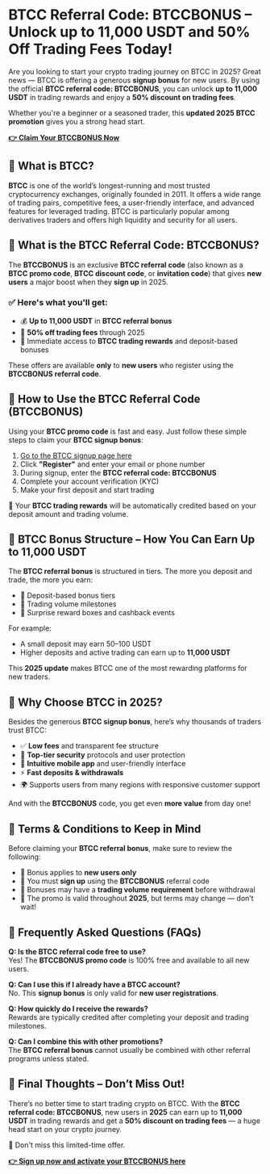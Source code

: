 
<h1>BTCC Referral Code: BTCCBONUS – Unlock up to 11,000 USDT and 50% Off Trading Fees Today!</h1>

<p>Are you looking to start your crypto trading journey on BTCC in 2025? Great news — BTCC is offering a generous <strong>signup bonus</strong> for new users. By using the official <strong>BTCC referral code: BTCCBONUS</strong>, you can unlock <strong>up to 11,000 USDT</strong> in trading rewards and enjoy a <strong>50% discount on trading fees</strong>.</p>

<p>Whether you're a beginner or a seasoned trader, this <strong>updated 2025 BTCC promotion</strong> gives you a strong head start.</p>

<p><a href="https://partner.btcc.com/us/c/BTCCBONUS/9303" target="_blank"><strong>👉 Claim Your BTCCBONUS Now</strong></a></p>
<img src="https://images.mirror-media.xyz/publication-images/Dq6BibdqdjLBuz8yzRkrf.png?height=960&amp;width=1920" decoding="async" data-nimg="fill" class="css-xah9so" style="position:absolute;top:0;left:0;bottom:0;right:0;box-sizing:border-box;padding:0;border:none;margin:auto;display:block;width:0;height:0;min-width:100%;max-width:100%;min-height:100%;max-height:100%">
<h2>🔹 What is BTCC?</h2>

<p><strong>BTCC</strong> is one of the world’s longest-running and most trusted cryptocurrency exchanges, originally founded in 2011. It offers a wide range of trading pairs, competitive fees, a user-friendly interface, and advanced features for leveraged trading. BTCC is particularly popular among derivatives traders and offers high liquidity and security for all users.</p>

<h2>🔹 What is the BTCC Referral Code: BTCCBONUS?</h2>

<p>The <strong>BTCCBONUS</strong> is an exclusive <strong>BTCC referral code</strong> (also known as a <strong>BTCC promo code</strong>, <strong>BTCC discount code</strong>, or <strong>invitation code</strong>) that gives <strong>new users</strong> a major boost when they <strong>sign up</strong> in 2025.</p>

<h3>✅ Here's what you'll get:</h3>

<ul>
<li>💰 <strong>Up to 11,000 USDT</strong> in <strong>BTCC referral bonus</strong></li>
<li>💸 <strong>50% off trading fees</strong> through 2025</li>
<li>🚀 Immediate access to <strong>BTCC trading rewards</strong> and deposit-based bonuses</li>
</ul>

<p>These offers are available <strong>only</strong> to <strong>new users</strong> who register using the <strong>BTCCBONUS referral code</strong>.</p>

<h2>🔹 How to Use the BTCC Referral Code (BTCCBONUS)</h2>

<p>Using your <strong>BTCC promo code</strong> is fast and easy. Just follow these simple steps to claim your <strong>BTCC signup bonus</strong>:</p>

<ol>
<li><a href="https://partner.btcc.com/us/c/BTCCBONUS/9303" target="_blank">Go to the BTCC signup page here</a></li>
<li>Click <strong>"Register"</strong> and enter your email or phone number</li>
<li>During signup, enter the <strong>BTCC referral code: BTCCBONUS</strong></li>
<li>Complete your account verification (KYC)</li>
<li>Make your first deposit and start trading</li>
</ol>

<p>🎁 Your <strong>BTCC trading rewards</strong> will be automatically credited based on your deposit amount and trading volume.</p>

<h2>🔹 BTCC Bonus Structure – How You Can Earn Up to 11,000 USDT</h2>

<p>The <strong>BTCC referral bonus</strong> is structured in tiers. The more you deposit and trade, the more you earn:</p>

<ul>
<li>🔹 Deposit-based bonus tiers</li>
<li>🔹 Trading volume milestones</li>
<li>🔹 Surprise reward boxes and cashback events</li>
</ul>

<p>For example:</p>

<ul>
<li>A small deposit may earn 50–100 USDT</li>
<li>Higher deposits and active trading can earn up to <strong>11,000 USDT</strong></li>
</ul>

<p>This <strong>2025 update</strong> makes BTCC one of the most rewarding platforms for new traders.</p>

<h2>🔹 Why Choose BTCC in 2025?</h2>

<p>Besides the generous <strong>BTCC signup bonus</strong>, here’s why thousands of traders trust BTCC:</p>

<ul>
<li>✅ <strong>Low fees</strong> and transparent fee structure</li>
<li>🔐 <strong>Top-tier security</strong> protocols and user protection</li>
<li>📱 <strong>Intuitive mobile app</strong> and user-friendly interface</li>
<li>⚡ <strong>Fast deposits & withdrawals</strong></li>
<li>🌍 Supports users from many regions with responsive customer support</li>
</ul>

<p>And with the <strong>BTCCBONUS</strong> code, you get even <strong>more value</strong> from day one!</p>

<h2>🔹 Terms & Conditions to Keep in Mind</h2>

<p>Before claiming your <strong>BTCC referral bonus</strong>, make sure to review the following:</p>

<ul>
<li>🎯 Bonus applies to <strong>new users only</strong></li>
<li>🎯 You must <strong>sign up</strong> using the <strong>BTCCBONUS</strong> referral code</li>
<li>🎯 Bonuses may have a <strong>trading volume requirement</strong> before withdrawal</li>
<li>🎯 The promo is valid throughout <strong>2025</strong>, but terms may change — don’t wait!</li>
</ul>

<h2>🔹 Frequently Asked Questions (FAQs)</h2>

<p><strong>Q: Is the BTCC referral code free to use?</strong><br>Yes! The <strong>BTCCBONUS promo code</strong> is 100% free and available to all new users.</p>

<p><strong>Q: Can I use this if I already have a BTCC account?</strong><br>No. This <strong>signup bonus</strong> is only valid for <strong>new user registrations</strong>.</p>

<p><strong>Q: How quickly do I receive the rewards?</strong><br>Rewards are typically credited after completing your deposit and trading milestones.</p>

<p><strong>Q: Can I combine this with other promotions?</strong><br>The <strong>BTCC referral bonus</strong> cannot usually be combined with other referral programs unless stated.</p>

<h2>🔹 Final Thoughts – Don’t Miss Out!</h2>

<p>There’s no better time to start trading crypto on BTCC. With the <strong>BTCC referral code: BTCCBONUS</strong>, new users in <strong>2025</strong> can earn up to <strong>11,000 USDT</strong> in trading rewards and get a <strong>50% discount on trading fees</strong> — a huge head start on your crypto journey.</p>

<p>🎯 Don't miss this limited-time offer.</p>

<p><a href="https://partner.btcc.com/us/c/BTCCBONUS/9303" target="_blank"><strong>👉 Sign up now and activate your BTCCBONUS here</strong></a></p>

</body>
</html>
